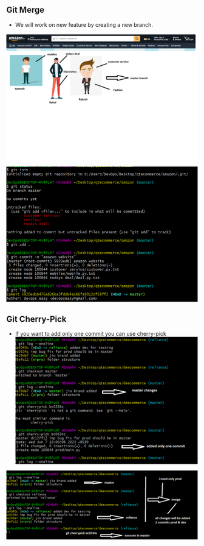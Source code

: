 ## Git Merge
* We will work on new feature by creating a new branch.

![Preview](./Images/ecom-app.png)

![Preview](./Images/gitday5.PNG)

## Git Cherry-Pick
* If you want to add only one commit you can use cherry-pick
![Preview](./Images/git-cherry-pick.PNG)

![Preview](./Images/git-merge-cherrypick.PNG)
